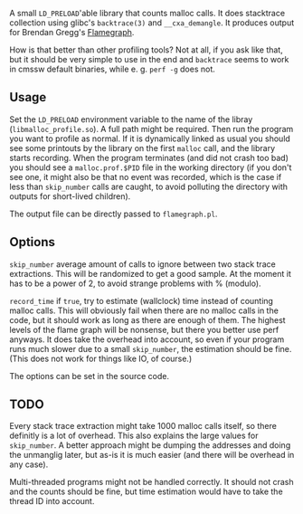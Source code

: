 A small `LD_PRELOAD`'able library that counts malloc calls. It does stacktrace collection using glibc's `backtrace(3)` and `__cxa_demangle`. It produces output for Brendan Gregg's [Flamegraph](https://github.com/brendangregg/FlameGraph).

How is that better than other profiling tools? Not at all, if you ask like that, but it should be very simple to use in the end and `backtrace` seems to work in cmssw default binaries, while e. g. `perf -g` does not.

Usage
-----

Set the `LD_PRELOAD` environment variable to the name of the libray (`libmalloc_profile.so`). A full path might be required. Then run the program you want to profile as normal. If it is dynamically linked as usual you should see some printouts by the library on the first `malloc` call, and the library starts recording. When the program terminates (and did not crash too bad) you should see a `malloc.prof.$PID` file in the working directory (if you don't see one, it might also be that no event was recorded, which is the case if less than `skip_number` calls are caught, to avoid polluting the directory with outputs for short-lived children). 

The output file can be directly passed to `flamegraph.pl`.


Options
-------


`skip_number` average amount of calls to ignore between two stack trace extractions. This will be randomized to get a good sample. At the moment it has to be a power of 2, to avoid strange problems with % (modulo).

`record_time` if `true`, try to estimate (wallclock) time instead of counting malloc calls. This will obviously fail when there are no malloc calls in the code, but it should work as long as there are enough of them. The highest levels of the flame graph will be nonsense, but there you better use perf anyways. It does take the overhead into account, so even if your program runs much slower due to a small `skip_number`, the estimation should be fine. (This does not work for things like IO, of course.)


The options can be set in the source code.

TODO
----

Every stack trace extraction might take 1000 malloc calls itself, so there definitly is a lot of overhead. This also explains the large values for `skip_number`. A better approach might be dumping the addresses and doing the unmanglig later, but as-is it is much easier (and there will be overhead in any case).

Multi-threaded programs might not be handled correctly. It should not crash and the counts should be fine, but time estimation would have to take the thread ID into account.
